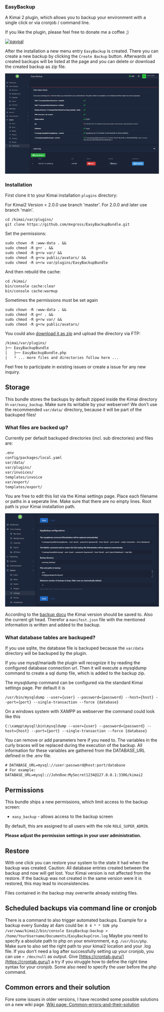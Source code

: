 ### EasyBackup

A Kimai 2 plugin, which allows you to backup your environment with a single click or via cronjob / command line.

If you like the plugin, please feel free to donate me a coffee ;)

[![paypal](https://www.paypalobjects.com/en_US/i/btn/btn_donate_LG.gif)](https://www.paypal.com/donate?hosted_button_id=XQD3PMPANZNG4)

After the installation a new menu entry `EasyBackup` is created. There you can create a new backup
by clicking the `Create Backup` button. Afterwards all created backups will be listed at the page
and you can delete or download the created backup as zip file.

![Kimai2 Easy Backup Plugin Bundle](https://github.com/mxgross/EasyBackupBundle/blob/main/screenshot.jpg?raw=true)

### Installation

First clone it to your Kimai installation `plugins` directory:

For Kimai2 Version < 2.0.0 use branch 'master'.
For 2.0.0 and later use branch 'main'.

```
cd /kimai/var/plugins/
git clone https://github.com/mxgross/EasyBackupBundle.git
```
Set the permissions:
```
sudo chown -R :www-data . &&
sudo chmod -R g+r . &&
sudo chmod -R g+rw var/ &&
sudo chmod -R g+rw public/avatars/ &&
sudo chmod -R o+rw var/plugins/EasyBackupBundle
```

And then rebuild the cache:
```
cd /kimai/
bin/console cache:clear
bin/console cache:warmup
```
Sometimes the permissions must be set again

```
sudo chown -R :www-data . &&
sudo chmod -R g+r . &&
sudo chmod -R g+rw var/ &&
sudo chmod -R g+rw public/avatars/
```

You could also [download it as zip](https://github.com/mxgross/EasyBackupBundle/archive/main.zip) and upload the directory via FTP:

```
/kimai/var/plugins/
├── EasyBackupBundle
│   ├── EasyBackupBundle.php
|   └ ... more files and directories follow here ...
```

Feel free to participate in existing issues or create a issue for any new inquiry.

## Storage

This bundle stores the backups by default zipped inside the Kimai directory in `var/easy_backup`.
Make sure its writable by your webserver! We don't use the recommended 
`var/data/` directory, because it will be part of the backuped files!

### What files are backed up?

Currently per default backuped directories (incl. sub directories) and files are:

```
.env
config/packages/local.yaml
var/data/
var/plugins/
var/invoices/
templates/invoice
var/export/
templates/export/
```
You are free to edit this list via the Kimai settings page. Place each filename or paths in a seperate line. Make sure that there are no empty lines. Root path is your Kimai installation path.

![Update the paths to your needs](https://github.com/mxgross/EasyBackupBundle/blob/main/screenshot_files_and_paths_to_be_backed_up.jpg?raw=true)

According to the [backup docu](https://www.kimai.org/documentation/backups.html) the Kimai version should be saved to.
Also the current git head.
Therefor a `manifest.json` file with the mentioned information is written and added to the backup.

### What database tables are backuped?

If you use sqlite, the database file is backuped because the `var/data` directory will be backuped by the plugin.

If you use mysql/mariadb the plugin will recognize it by reading the configured database connection url.
Then it will execute a mysqldump command to create a sql dump file, which is added to the backup zip.

The mysqldump command can be configured via the standard Kimai settings page.
Per default it is
```
/usr/bin/mysqldump --user={user} --password={password} --host={host} --port={port} --single-transaction --force {database}
```

On a windows system with XAMPP as webserver the command could look like this
```
C:\xampp\mysql\bin\mysqldump --user={user} --password={password} --host={host} --port={port} --single-transaction --force {database}
```

You can remove or add parameters here if you need to. The variables in the curly braces will be replaced during the execution of the backup. All information for these variables are gathered from the DATABASE_URL defined in the .env file.
```
# DATABASE_URL=mysql://user:password@host:port/database
# For example:
DATABASE_URL=mysql://JohnDoe:MySecret1234@127.0.0.1:3306/kimai2
```

## Permissions

This bundle ships a new permissions, which limit access to the backup screen:

- `easy_backup` - allows access to the backup screen

By default, this are assigned to all users with the role `ROLE_SUPER_ADMIN`.

**Please adjust the permission settings in your user administration.** 

## Restore
With one click you can restore your system to the state it had when the backup was created.
Caution: All database entries created between the backup and now will get lost. Your Kimai version is not affected from the restore. If the backup was not created in the same version were it is restored, this may lead to inconsistencies.

Files contained in the backup may overwrite already existing files.

## Scheduled backups via command line or cronjob
There is a command to also trigger automated backups. 
Example for a backup every Sunday at 4am could be:
```0 4 * * SUN php /var/www/kimai2/bin/console EasyBackup:backup > /home/YourUsername/Documents/EasyBackupCron.log```
Maybe you need to specify a absolute path to php on your environment, e.g. `/usr/bin/php`.
Make sure to also set the right path to your kimai2 location and your .log file.
If you don't need a log after successfully setting up your cronjob, you can use `> /dev/null` as output.
Give [https://crontab.guru/](https://crontab.guru/) a try if you struggle how to define the right time syntax for your cronjob.
Some also need to specify the user before the php command.

## Common errors and their solution
Fore some issues in older versions, I have recorded some possible solutions on a new wiki page.
[Wiki page: Common-errors-and-their-solution](https://github.com/mxgross/EasyBackupBundle/wiki/Common-errors-and-their-solution)

